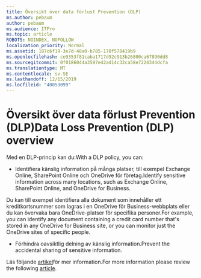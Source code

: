 ```yaml
---
title: Översikt över data förlust Prevention (DLP)
ms.author: pebaum
author: pebaum
ms.audience: ITPro
ms.topic: article
ROBOTS: NOINDEX, NOFOLLOW
localization_priority: Normal
ms.assetid: 187c6f19-3e7d-48a0-b785-170f578419b9
ms.openlocfilehash: ce9353f81caba1717d92c913b26800ca67890dd8
ms.sourcegitcommit: 0f0186044a3597e42ad14c32ca58e7224344dcfa
ms.translationtype: MT
ms.contentlocale: sv-SE
ms.lasthandoff: 12/15/2019
ms.locfileid: "40053099"
---
```

# <a name="data-loss-prevention-dlp-overview"></a><span data-ttu-id="967c2-102">Översikt över data förlust Prevention (DLP)</span><span class="sxs-lookup"><span data-stu-id="967c2-102">Data Loss Prevention (DLP) overview</span></span>

<span data-ttu-id="967c2-103">Med en DLP-princip kan du:</span><span class="sxs-lookup"><span data-stu-id="967c2-103">With a DLP policy, you can:</span></span>

- <span data-ttu-id="967c2-104">Identifiera känslig information på många platser, till exempel Exchange Online, SharePoint Online och OneDrive för företag.</span><span class="sxs-lookup"><span data-stu-id="967c2-104">Identify sensitive information across many locations, such as Exchange Online, SharePoint Online, and OneDrive for Business.</span></span>


<span data-ttu-id="967c2-105">Du kan till exempel identifiera alla dokument som innehåller ett kreditkortsnummer som lagras i en OneDrive för Business-webbplats eller du kan övervaka bara OneDrive-platser för specifika personer.</span><span class="sxs-lookup"><span data-stu-id="967c2-105">For example, you can identify any document containing a credit card number that's stored in any OneDrive for Business site, or you can monitor just the OneDrive sites of specific people.</span></span>

- <span data-ttu-id="967c2-106">Förhindra oavsiktlig delning av känslig information.</span><span class="sxs-lookup"><span data-stu-id="967c2-106">Prevent the accidental sharing of sensitive information.</span></span>


<span data-ttu-id="967c2-107">Läs följande [artikel](https://docs.microsoft.com/office365/securitycompliance/data-loss-prevention-policies)för mer information.</span><span class="sxs-lookup"><span data-stu-id="967c2-107">For more information please review the following [article](https://docs.microsoft.com/office365/securitycompliance/data-loss-prevention-policies).</span></span>

